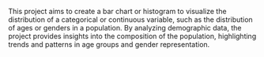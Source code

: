 This project aims to create a bar chart or histogram to visualize the distribution of a categorical or continuous variable, such as the distribution of ages or genders in a population. By analyzing demographic data, the project provides insights into the composition of the population, highlighting trends and patterns in age groups and gender representation.
